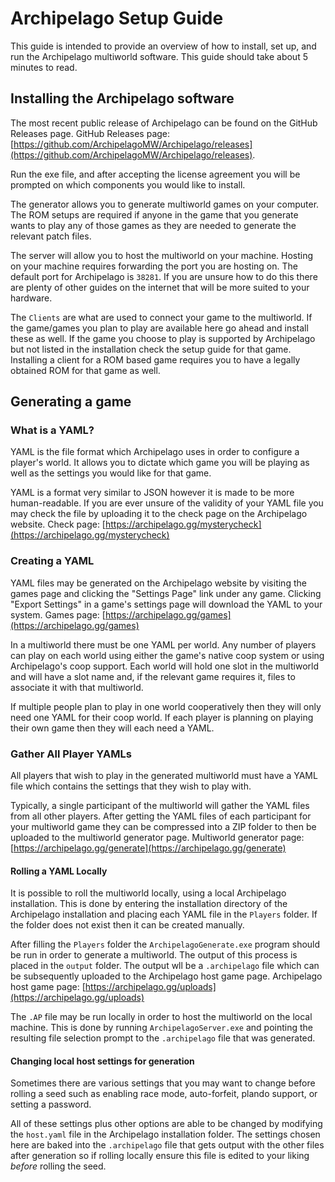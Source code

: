 # Archipelago Setup Guide
This guide is intended to provide an overview of how to install, set up, and run the Archipelago multiworld software. This guide should take about 5 minutes to read.

## Installing the Archipelago software
The most recent public release of Archipelago can be found on the GitHub Releases page. GitHub Releases page: [https://github.com/ArchipelagoMW/Archipelago/releases](https://github.com/ArchipelagoMW/Archipelago/releases). 

Run the exe file, and after accepting the license agreement you will be prompted on which components you would like to install.

The generator allows you to generate multiworld games on your computer. The ROM setups are required if anyone in the game that you generate wants to play any of those games as they are needed to generate the relevant patch files. 

The server will allow you to host the multiworld on your machine. Hosting on your machine requires forwarding the port you are hosting on. The default port for Archipelago is `38281`. If you are unsure how to do this there are plenty of other guides on the internet that will be more suited to your hardware. 

The `Clients` are what are used to connect your game to the multiworld. If the 
game/games you plan to play are available here go ahead and install these as well. If the game you choose to play is supported by Archipelago but not listed in the installation check the setup guide for that game. Installing a client for a ROM based game requires you to have a legally obtained ROM for that game as well.

## Generating a game

### What is a YAML?
YAML is the file format which Archipelago uses in order to configure a player's world. It allows you to dictate which game you will be playing as well as the settings you would like for that game.

YAML is a format very similar to JSON however it is made to be more human-readable. If you are ever unsure of the validity of your YAML file you may check the file by uploading it to the check page on the Archipelago website. Check page: [https://archipelago.gg/mysterycheck](https://archipelago.gg/mysterycheck)

### Creating a YAML
YAML files may be generated on the Archipelago website by visiting the games page and clicking the "Settings Page" link under any game. Clicking "Export Settings" in a game's settings page will download the YAML to your system. Games page: [https://archipelago.gg/games](https://archipelago.gg/games)

In a multiworld there must be one YAML per world. Any number of players can play on each world using either the game's native coop system or using Archipelago's coop support. Each world will hold one slot in the multiworld and will have a slot name and, if the relevant game requires it, files to associate it with that multiworld. 

If multiple people plan to play in one world cooperatively then they will only need one YAML for their coop world. If each player is planning on playing their own game then they will each need a YAML.

### Gather All Player YAMLs
All players that wish to play in the generated multiworld must have a YAML file which contains the settings that they wish to play with.

Typically, a single participant of the multiworld will gather the YAML files from all other players. After getting the YAML files of each participant for your multiworld game they can be compressed into a ZIP folder to then be uploaded to the multiworld generator page. Multiworld generator page: [https://archipelago.gg/generate](https://archipelago.gg/generate)

#### Rolling a YAML Locally

It is possible to roll the multiworld locally, using a local Archipelago installation. This is done by entering the installation directory of the Archipelago installation and placing each YAML file in the `Players` folder. If the folder does not exist then it can be created manually.

After filling the `Players` folder the `ArchipelagoGenerate.exe` program should be run in order to generate a multiworld. The output of this process is placed in the `output` folder. The output wll be a `.archipelago` file which can be subsequently uploaded to the Archipelago host game page. Archipelago host game page: [https://archipelago.gg/uploads](https://archipelago.gg/uploads)

The `.AP` file may be run locally in order to host the multiworld on the local machine. This is done by running `ArchipelagoServer.exe` and pointing the resulting file selection prompt to the `.archipelago` file that was generated.

#### Changing local host settings for generation
Sometimes there are various settings that you may want to change before rolling a seed such as enabling race mode, auto-forfeit, plando support, or setting a password. 

All of these settings plus other options are able to be changed by modifying the `host.yaml` file in the Archipelago installation folder. The settings chosen here are baked into the `.archipelago` file that gets output with the other files after generation so if rolling locally ensure this file is edited to your liking *before* rolling the seed.
